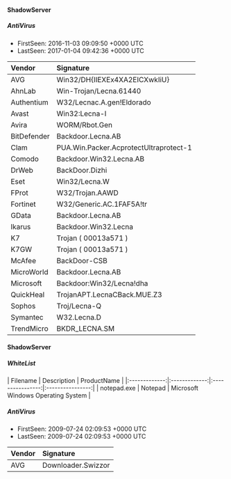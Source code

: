 #### ShadowServer

##### AntiVirus
 - FirstSeen: 2016-11-03 09:09:50 &#43;0000 UTC
 - LastSeen: 2017-01-04 09:42:36 &#43;0000 UTC

| Vendor          | Signature        |
|:----------------|:-----------------|
| AVG | Win32/DH{IIEXEx4XA2EICXwkIiU} |
| AhnLab | Win-Trojan/Lecna.61440 |
| Authentium | W32/Lecnac.A.gen!Eldorado |
| Avast | Win32:Lecna-I |
| Avira | WORM/Rbot.Gen |
| BitDefender | Backdoor.Lecna.AB |
| Clam | PUA.Win.Packer.AcprotectUltraprotect-1 |
| Comodo | Backdoor.Win32.Lecna.AB |
| DrWeb | BackDoor.Dizhi |
| Eset | Win32/Lecna.W |
| FProt | W32/Trojan.AAWD |
| Fortinet | W32/Generic.AC.1FAF5A!tr |
| GData | Backdoor.Lecna.AB |
| Ikarus | Backdoor.Win32.Lecna |
| K7 | Trojan ( 00013a571 ) |
| K7GW | Trojan ( 00013a571 ) |
| McAfee | BackDoor-CSB |
| MicroWorld | Backdoor.Lecna.AB |
| Microsoft | Backdoor:Win32/Lecna!dha |
| QuickHeal | TrojanAPT.LecnaCBack.MUE.Z3 |
| Sophos | Troj/Lecna-Q |
| Symantec | W32.Lecna.D |
| TrendMicro | BKDR_LECNA.SM |


#### ShadowServer

##### WhiteList
| Filename      | Description      | ProductName      |
|:-------------:|:-------------:|:----------------:|:----------------:|
| notepad.exe | Notepad | Microsoft Windows Operating System |

##### AntiVirus
 - FirstSeen: 2009-07-24 02:09:53 &#43;0000 UTC
 - LastSeen: 2009-07-24 02:09:53 &#43;0000 UTC

| Vendor          | Signature        |
|:----------------|:-----------------|
| AVG | Downloader.Swizzor |


